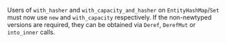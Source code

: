 Users of `with_hasher` and `with_capacity_and_hasher` on `EntityHashMap`/`Set` must now use `new` and `with_capacity` respectively.
If the non-newtyped versions are required, they can be obtained via `Deref`, `DerefMut` or `into_inner` calls.
